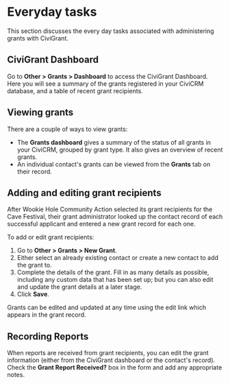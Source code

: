 Everyday tasks
===============

This section discusses the every day tasks associated with administering
grants with CiviGrant.

CiviGrant Dashboard
--------------------

Go to **Other > Grants > Dashboard** to access the CiviGrant
Dashboard. Here you will see a summary of the grants registered in your
CiviCRM database, and a table of recent grant recipients.

Viewing grants
--------------

There are a couple of ways to view grants:

-   The **Grants dashboard** gives a summary of the status of all
    grants in your CiviCRM, grouped by grant type. It also gives an
    overview of recent grants.
-   An individual contact's grants can be viewed from the **Grants** tab
    on their record.

Adding and editing grant recipients
-----------------------------------

After Wookie Hole Community Action selected its grant recipients for the
Cave Festival, their grant administrator looked up the contact record of
each successful applicant and entered a new grant record for each one.

To add or edit grant recipients:

1.  Go to **Other > Grants > New Grant**.
2.  Either select an already existing contact or create a new contact to
    add the grant to.
3.  Complete the details of the grant. Fill in as many details as
    possible, including any custom data that has been set up; but you
    can also edit and update the grant details at a later stage.
4.  Click **Save**.

Grants can be edited and updated at any time using the edit link which
appears in the grant record.

Recording Reports
-----------------

When reports are received from grant recipients, you can edit the grant
information (either from the CiviGrant dashboard or the contact's
record). Check the **Grant Report Received?** box in the form and add
any appropriate notes.
